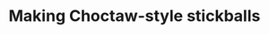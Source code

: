 ---
link: https://diglib-legacy.amphilsoc.org/islandora/object/video%3A1667/datastream/MP4/view
title: Making Choctaw-style stickballs
description: 
interviewee: Elisabeth Pierite
category: Tunica Crafts
layout: video
---